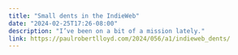 ```yaml
---
title: "Small dents in the IndieWeb"
date: "2024-02-25T17:26-08:00"
description: "I’ve been on a bit of a mission lately."
link: https://paulrobertlloyd.com/2024/056/a1/indieweb_dents/
---
```

